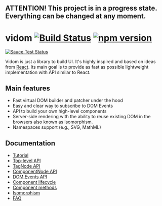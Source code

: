 ## ATTENTION! This project is in a progress state. Everything can be changed at any moment.

# vidom [![Build Status](https://secure.travis-ci.org/dfilatov/vidom.png)](http://travis-ci.org/dfilatov/vidom) [![npm version](https://badge.fury.io/js/vidom.svg)](http://badge.fury.io/js/vidom)
[![Sauce Test Status](https://saucelabs.com/browser-matrix/dfilatov81.svg)](https://saucelabs.com/u/dfilatov81)

Vidom is just a library to build UI. It's highly inspired and based on ideas from [React](https://facebook.github.io/react/). Its main goal is to provide as fast as possible lightweight implementation with API similar to React.

## Main features
  * Fast virtual DOM builder and patcher under the hood
  * Easy and clear way to subscribe to DOM Events
  * API to build your own high-level components
  * Server-side rendering with the ability to reuse existing DOM in the browsers also known as isomorphism.
  * Namespaces support (e.g., SVG, MathML)

## Documentation

  * [Tutorial](../../wiki/Tutorial)
  * [Top-level API](../../wiki/Top-Level-API)
  * [TagNode API](../../wiki/TagNode-API)
  * [ComponentNode API](../../wiki/ComponentNode-API)
  * [DOM Events API](../../wiki/DOM-Events-API)
  * [Component lifecycle](../../wiki/Component-lifecycle)
  * [Component methods](../../wiki/Component-methods)
  * [Isomorphism](../../wiki/Isomorphism)
  * [FAQ](../../wiki/FAQ)
